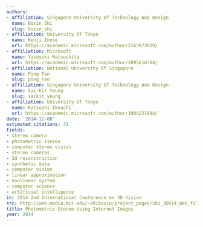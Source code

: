 ```yaml
---
authors:
- affiliation: Singapore University Of Technology And Design
  name: Boxin Shi
  slug: boxin_shi
- affiliation: University Of Tokyo
  name: Kenji Inose
  url: https://academic.microsoft.com/author/2163872029/
- affiliation: Microsoft
  name: Yasuyuki Matsushita
  url: https://academic.microsoft.com/author/2095616704/
- affiliation: National University Of Singapore
  name: Ping Tan
  slug: ping_tan
- affiliation: Singapore University Of Technology And Design
  name: Sai-Kit Yeung
  slug: saikit_yeung
- affiliation: University Of Tokyo
  name: Katsushi Ikeuchi
  url: https://academic.microsoft.com/author/1804221844/
date: '2014-12-08'
estimated_citations: 31
fields:
- stereo camera
- photometric stereo
- computer stereo vision
- stereo cameras
- 3d reconstruction
- synthetic data
- computer vision
- linear approximation
- nonlinear system
- computer science
- artificial intelligence
in: 2014 2nd International Conference on 3D Vision
src: http://web.media.mit.edu/~shiboxin/project_pages/Shi_3DV14_Web_files/Shi_3DV14.pdf
title: Photometric Stereo Using Internet Images
year: 2014
---
```

